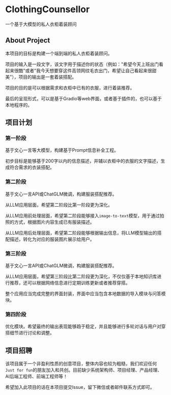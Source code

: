 # ClothingCounsellor
一个基于大模型的私人衣柜着装顾问

## About Project
本项目的目标是构建一个端到端的私人衣柜着装顾问。

项目的输入是一段文字，该文字用于描述你的状态（例如："希望今天上班出门看起来很酷"或者"我今天想要穿这件高领网纹毛衣出门，希望让自己看起来很甜美"），项目的输出是一套着装搭配。

项目的目的是可以根据需求和衣柜中已有的衣服，进行着装推荐。

最后的呈现形式，可以是基于Gradio等web界面，或者基于插件的，也可以基于本地程序的。

## 项目计划

### 第一阶段
基于文心一言等大模型，构建基于Prompt信息补全工程。

初步目标是能够基于200字以内的信息描述，并辅以衣柜中的衣服的文字描述，生成符合需求的衣装搭配。

### 第二阶段
基于文心一言API或ChatGLM微调，构建服装搭配推荐。

从LLM应用层面，希望第二阶段比第一阶段更为深化。

从LLM应用前处理层面，希望第二阶段能够接入`image-to-text`模型，用于通过拍照的方式，根据图片内容生成已有服装描述。

从LLM应用后处理层面，希望第二阶段能够根据输出信息，将LLM模型输出的搭配描述，转化为对应的服装图片展示给用户。

### 第三阶段
基于文心一言API或ChatGLM微调，构建服装搭配推荐。

从LLM应用层面，希望第三阶段比第二阶段更为深化，不仅仅基于本地知识库进行推荐，还可以根据网络信息进行定期训练更新或者推荐穿搭。

整个应用应当完成完整的界面封装，界面中应当包含本地数据的导入模块与问答模块。

### 第四阶段
优化模块。希望最终的输出表现能够趋于稳定，并且能够进行多轮对话与用户对穿搭细节进行讨论和调整。

## 项目招聘
该项目属于一个非盈利性质的创意项目，整体内容也较为粗糙，我们欢迎任何`Just for fun`的朋友加入和共创。目前缺少系统架构师、项目经理、产品经理、AI后端工程师、前端工程师等！

希望加入此项目的话在本项目提交Issue，留下微信或者邮件联系方式即可。
